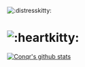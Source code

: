 ![:distresskitty:](https://cdn.discordapp.com/emojis/748269816527323306.png?size=32)

# ![:heartkitty:](https://cdn.discordapp.com/emojis/704077741959413871.gif?size=32)
[![Conqr's github stats](https://github-readme-stats.vercel.app/api?username=conqr&theme=dracula)](https://tryitands.ee/)
